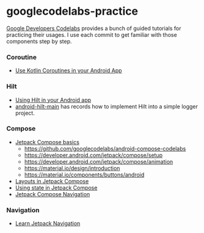 # googlecodelabs-practice

[Google Developers Codelabs](https://codelabs.developers.google.com/) provides a bunch of guided tutorials for practicing their usages. I use each commit to get familiar with those components step by step. 


### Coroutine
* [Use Kotlin Coroutines in your Android App](https://developer.android.com/codelabs/kotlin-coroutines?hl=en#0)

### Hilt
* [Using Hilt in your Android app](https://developer.android.com/codelabs/android-hilt#0)
* [android-hilt-main](https://github.com/googlecodelabs/android-hilt/tree/main) has records how to implement Hilt into a simple logger project.

### Compose
- [Jetpack Compose basics](https://developer.android.com/codelabs/jetpack-compose-basics?hl=en#0)
  - https://github.com/googlecodelabs/android-compose-codelabs
  - https://developer.android.com/jetpack/compose/setup
  - https://developer.android.com/jetpack/compose/animation
  - https://material.io/design/introduction
  - https://material.io/components/buttons/android
- [Layouts in Jetpack Compose](https://developer.android.com/codelabs/jetpack-compose-layouts?hl=en#0)
- [Using state in Jetpack Compose](https://developer.android.com/codelabs/jetpack-compose-state?hl=en#0)
- [Jetpack Compose Navigation](https://developer.android.com/codelabs/jetpack-compose-navigation?hl=en#0)

### Navigation
- [Learn Jetpack Navigation](https://developer.android.com/codelabs/android-navigation?hl=en#0)
